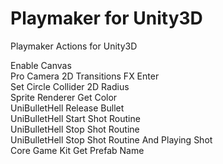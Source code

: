 # Playmaker for Unity3D
Playmaker Actions for Unity3D

Enable Canvas
<br>
Pro Camera 2D Transitions FX Enter
<br>
Set Circle Collider 2D Radius
<br>
Sprite Renderer Get Color
<br>
UniBulletHell Release Bullet
<br>
UniBulletHell Start Shot Routine
<br>
UniBulletHell Stop Shot Routine
<br>
UniBulletHell Stop Shot Routine And Playing Shot
<br>
Core Game Kit Get Prefab Name
